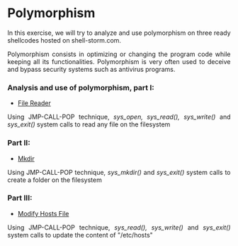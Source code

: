 # Polymorphism #

<p style="text-align: justify;">In this exercise, we will try to analyze and use polymorphism on three ready shellcodes hosted on shell-storm.com.</p>

<p style="text-align: justify;">Polymorphism consists in optimizing or changing the program code while keeping all its functionalities. Polymorphism is very often used to deceive and bypass security systems such as antivirus programs.<p>

### Analysis and use of polymorphism, part I: ###
- [File Reader](File-Reader)
<p style="text-align: justify;">Using JMP-CALL-POP technique, <i>sys_open, sys_read(), sys_write()</i> and <i>sys_exit()</i> system calls to read any file on the filesystem</p>

### Part II: ###
- [Mkdir](Mkdir)
<p style="text-align: justify;">Using JMP-CALL-POP technique, <i>sys_mkdir()</i> and <i>sys_exit()</i> system calls to create a folder on the filesystem</p>

### Part III: ###
- [Modify Hosts File](Modify-Hosts) 
<p style="text-align: justify;">Using JMP-CALL-POP technique, <i>sys_read(), sys_write()</i> and <i>sys_exit()</i> system calls to update the content of "/etc/hosts"</p>

